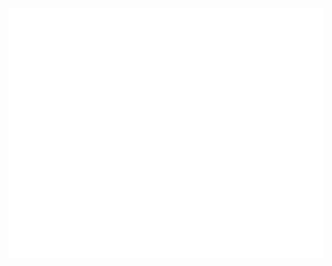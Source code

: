 <div align="center">
  <br>
  <a href="https://raw.githubusercontent.com/sindresorhus/css-in-readme-like-wat/master/readme.md">
    <img src="test.svg" width="800" height="400">
  </a>
  <br>
</div>
